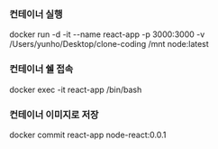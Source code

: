 ### 컨테이너 실행
docker run -d -it --name react-app -p 3000:3000 -v /Users/yunho/Desktop/clone-coding /mnt node:latest

### 컨테이너 쉘 접속
docker exec -it react-app /bin/bash

### 컨테이너 이미지로 저장
docker commit react-app node-react:0.0.1